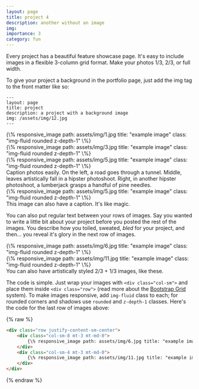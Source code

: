 ```yaml
---
layout: page
title: project 4
description: another without an image
img:
importance: 3
category: fun
---
```


Every project has a beautiful feature showcase page.
It's easy to include images in a flexible 3-column grid format.
Make your photos 1/3, 2/3, or full width.

To give your project a background in the portfolio page, just add the img tag to the front matter like so:

    ---
    layout: page
    title: project
    description: a project with a background image
    img: /assets/img/12.jpg
    ---

<div class="row">
    <div class="col-sm mt-3 mt-md-0">
        {\% responsive_image path: assets/img/1.jpg title: "example image" class: "img-fluid rounded z-depth-1" \%}
    </div>
    <div class="col-sm mt-3 mt-md-0">
        {\% responsive_image path: assets/img/3.jpg title: "example image" class: "img-fluid rounded z-depth-1" \%}
    </div>
    <div class="col-sm mt-3 mt-md-0">
        {\% responsive_image path: assets/img/5.jpg title: "example image" class: "img-fluid rounded z-depth-1" \%}
    </div>
</div>
<div class="caption">
    Caption photos easily. On the left, a road goes through a tunnel. Middle, leaves artistically fall in a hipster photoshoot. Right, in another hipster photoshoot, a lumberjack grasps a handful of pine needles.
</div>
<div class="row">
    <div class="col-sm mt-3 mt-md-0">
        {\% responsive_image path: assets/img/5.jpg title: "example image" class: "img-fluid rounded z-depth-1" \%}
    </div>
</div>
<div class="caption">
    This image can also have a caption. It's like magic.
</div>

You can also put regular text between your rows of images.
Say you wanted to write a little bit about your project before you posted the rest of the images.
You describe how you toiled, sweated, *bled* for your project, and then... you reveal it's glory in the next row of images.


<div class="row justify-content-sm-center">
    <div class="col-sm-8 mt-3 mt-md-0">
        {\% responsive_image path: assets/img/6.jpg title: "example image" class: "img-fluid rounded z-depth-1" \%}
    </div>
    <div class="col-sm-4 mt-3 mt-md-0">
        {\% responsive_image path: assets/img/11.jpg title: "example image" class: "img-fluid rounded z-depth-1" \%}
    </div>
</div>
<div class="caption">
    You can also have artistically styled 2/3 + 1/3 images, like these.
</div>


The code is simple.
Just wrap your images with `<div class="col-sm">` and place them inside `<div class="row">` (read more about the <a href="https://getbootstrap.com/docs/4.4/layout/grid/">Bootstrap Grid</a> system).
To make images responsive, add `img-fluid` class to each; for rounded corners and shadows use `rounded` and `z-depth-1` classes.
Here's the code for the last row of images above:

{% raw %}
```html
<div class="row justify-content-sm-center">
    <div class="col-sm-8 mt-3 mt-md-0">
        {\% responsive_image path: assets/img/6.jpg title: "example image" class: "img-fluid rounded z-depth-1" \%}
    </div>
    <div class="col-sm-4 mt-3 mt-md-0">
        {\% responsive_image path: assets/img/11.jpg title: "example image" class: "img-fluid rounded z-depth-1" \%}
    </div>
</div>
```
{% endraw %}
